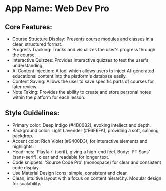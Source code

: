 # **App Name**: Web Dev Pro

## Core Features:

- Course Structure Display: Presents course modules and classes in a clear, structured format.
- Progress Tracking: Tracks and visualizes the user's progress through the course.
- Interactive Quizzes: Provides interactive quizzes to test the user's understanding.
- AI Content Injection: A tool which allows users to inject AI-generated educational content into the platform's database easily.
- Content Saving: Allows the user to save specific parts of courses for later review.
- Note Taking: Provides the ability to create and store personal notes within the platform for each lesson.

## Style Guidelines:

- Primary color: Deep Indigo (#4B0082), evoking intellect and depth.
- Background color: Light Lavender (#E6E6FA), providing a soft, calming backdrop.
- Accent color: Rich Violet (#9400D3), for interactive elements and highlights.
- Headlines: 'Playfair' (serif), giving a high-end feel. Body: 'PT Sans' (sans-serif), clear and readable for longer text.
- Code snippets: 'Source Code Pro' (monospace) for clear and consistent code display.
- Use Material Design Icons; simple, consistent and clear.
- Clean, intuitive layout with a focus on content hierarchy. Modular design for scalability.